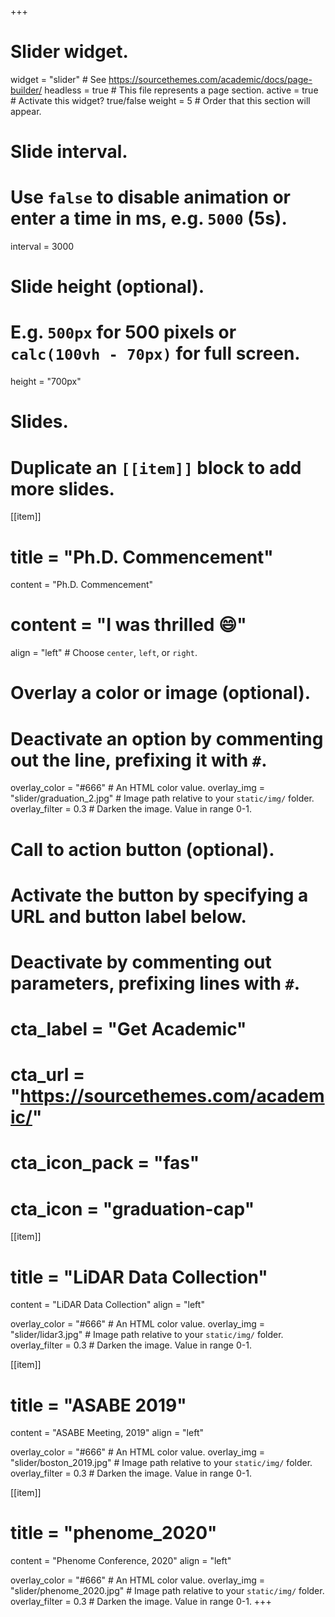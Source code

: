 +++
# Slider widget.
widget = "slider"  # See https://sourcethemes.com/academic/docs/page-builder/
headless = true  # This file represents a page section.
active = true  # Activate this widget? true/false
weight = 5  # Order that this section will appear.

# Slide interval.
# Use `false` to disable animation or enter a time in ms, e.g. `5000` (5s).
interval = 3000

# Slide height (optional).
# E.g. `500px` for 500 pixels or `calc(100vh - 70px)` for full screen.
height = "700px"

# Slides.
# Duplicate an `[[item]]` block to add more slides.
[[item]]
  # title = "Ph.D. Commencement"
  content = "Ph.D. Commencement"
  # content = "I was thrilled :smile:"
  align = "left"  # Choose `center`, `left`, or `right`.

  # Overlay a color or image (optional).
  #   Deactivate an option by commenting out the line, prefixing it with `#`.
  overlay_color = "#666"  # An HTML color value.
  overlay_img = "slider/graduation_2.jpg"  # Image path relative to your `static/img/` folder.
  overlay_filter = 0.3  # Darken the image. Value in range 0-1.

  # Call to action button (optional).
  #   Activate the button by specifying a URL and button label below.
  #   Deactivate by commenting out parameters, prefixing lines with `#`.
  # cta_label = "Get Academic"
  # cta_url = "https://sourcethemes.com/academic/"
  # cta_icon_pack = "fas"
  # cta_icon = "graduation-cap"

[[item]]
  # title = "LiDAR Data Collection"
  content = "LiDAR Data Collection"
  align = "left"

  overlay_color = "#666"  # An HTML color value.
  overlay_img = "slider/lidar3.jpg"  # Image path relative to your `static/img/` folder.
  overlay_filter = 0.3  # Darken the image. Value in range 0-1.

[[item]]
  # title = "ASABE 2019"
  content = "ASABE Meeting, 2019"
  align = "left"

  overlay_color = "#666"  # An HTML color value.
  overlay_img = "slider/boston_2019.jpg"  # Image path relative to your `static/img/` folder.
  overlay_filter = 0.3  # Darken the image. Value in range 0-1.

[[item]]
  # title = "phenome_2020"
  content = "Phenome Conference, 2020"
  align = "left"

  overlay_color = "#666"  # An HTML color value.
  overlay_img = "slider/phenome_2020.jpg"  # Image path relative to your `static/img/` folder.
  overlay_filter = 0.3  # Darken the image. Value in range 0-1.
+++
